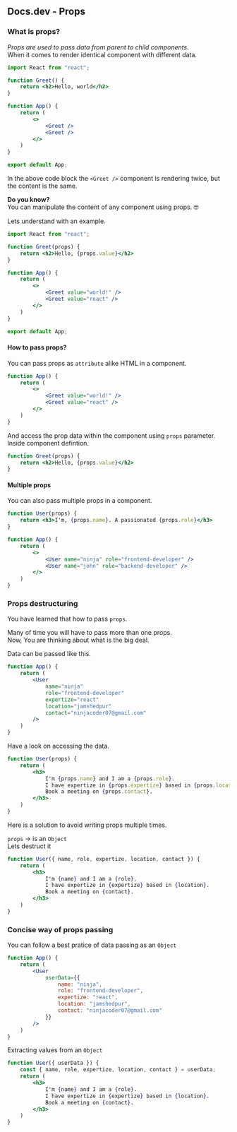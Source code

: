 ## Docs.dev - Props

### What is props?
*Props are used to pass data from parent to child components.*<br/>
When it comes to render identical component with different data.

```jsx
import React from "react";

function Greet() {
    return <h2>Hello, world</h2>
}

function App() {
    return (
        <>
            <Greet />
            <Greet />
        </>
    )
}

export default App;
```
In the above code block the `<Greet />` component is rendering twice, but the content is the same.

**Do you know?**<br/>
You can manipulate the content of any component using props. 🤓

Lets understand with an example.
```jsx
import React from "react";

function Greet(props) {
    return <h2>Hello, {props.value}</h2>
}

function App() {
    return (
        <>
            <Greet value="world!" />
            <Greet value="react" />
        </>
    )
}

export default App;
```

#### How to pass props?
You can pass props as `attribute` alike HTML in a component.
```jsx
function App() {
    return (
        <>
            <Greet value="world!" />
            <Greet value="react" />
        </>
    )
}
```
And access the prop data within the component using `props` parameter.<br/>
Inside component defintion.
```jsx
function Greet(props) {
    return <h2>Hello, {props.value}</h2>
}
```

#### Multiple props
You can also pass multiple props in a component.
```jsx
function User(props) {
    return <h3>I'm, {props.name}. A passionated {props.role}</h3>
}

function App() {
    return (
        <>
            <User name="ninja" role="frontend-developer" />
            <User name="john" role="backend-developer" />
        </>
    )
}
```

### Props destructuring
You have learned that how to pass `props`.

Many of time you will have to pass more than one props.<br/>
Now, You are thinking about what is the big deal.

Data can be passed like this.
```jsx
function App() {
    return (
        <User
            name="ninja"
            role="frontend-developer"
            expertize="react"
            location="jamshedpur"
            contact="ninjacoder07@gmail.com"
        />
    )
}
```
Have a look on accessing the data.
```jsx
function User(props) {
    return (
        <h3>
            I'm {props.name} and I am a {props.role}.
            I have expertize in {props.expertize} based in {props.location}.
            Book a meeting on {props.contact}.
        </h3>
    )
}
```

Here is a solution to avoid writing props multiple times.

`props` → is an `Object`<br/>
Lets destruct it
```jsx
function User({ name, role, expertize, location, contact }) {
    return (
        <h3>
            I'm {name} and I am a {role}.
            I have expertize in {expertize} based in {location}.
            Book a meeting on {contact}.
        </h3>
    )
}
```

### Concise way of props passing

You can follow a best pratice of data passing as an `Object`

```jsx
function App() {
    return (
        <User
            userData={{
                name: "ninja",
                role: "frontend-developer",
                expertize: "react",
                location: "jamshedpur",
                contact: "ninjacoder07@gmail.com"
            }}
        />
    )
}
```

Extracting values from an `Object`
```jsx
function User({ userData }) {
    const { name, role, expertize, location, contact } = userData;
    return (
        <h3>
            I'm {name} and I am a {role}.
            I have expertize in {expertize} based in {location}.
            Book a meeting on {contact}.
        </h3>
    )
}
```